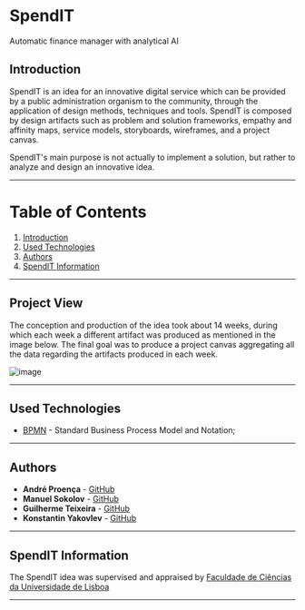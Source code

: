 # SpendIT
Automatic finance manager with analytical AI


## Introduction

SpendIT is an idea for an innovative digital service which can be provided by a public administration organism to the community, through the application of design methods, techniques and tools. SpendIT is composed by design artifacts such as problem and solution frameworks, empathy and affinity maps, service models, storyboards, wireframes, and a project canvas. 

SpendIT's main purpose is not actually to implement a solution, but rather to analyze and design an innovative idea.

---

# Table of Contents
1. [Introduction](#introduction)
2. [Used Technologies](#used-technologies)
3. [Authors](#authors)
4. [SpendIT Information](#spendit-information)

---

## Project View

The conception and production of the idea took about 14 weeks, during which each week a different artifact was produced as mentioned in the image below.
The final goal was to produce a project canvas aggregating all the data regarding the artifacts produced in each week.

![image](https://user-images.githubusercontent.com/78174997/178466039-5abedd6f-e31a-4eef-87ed-0c6e0fed46ef.png)

---

## Used Technologies

* [BPMN](https://www.bpmn.org/) - Standard Business Process Model and Notation;

---

## Authors

* **André Proença** - [GitHub](https://github.com/AndreProenza)
* **Manuel Sokolov** - [GitHub](#)
* **Guilherme Teixeira** - [GitHub](#)
* **Konstantin Yakovlev** - [GitHub](#)

---

## SpendIT Information

The SpendIT idea was supervised and appraised by [Faculdade de Ciências da Universidade de Lisboa](https://ciencias.ulisboa.pt/en)

---
